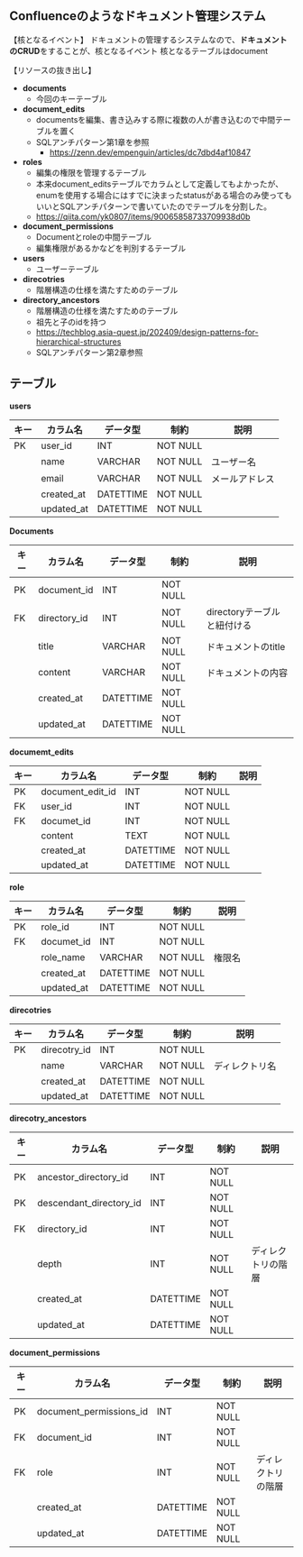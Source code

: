 ## Confluenceのようなドキュメント管理システム

【核となるイベント】
ドキュメントの管理するシステムなので、**ドキュメントのCRUD**をすることが、核となるイベント
核となるテーブルはdocument

【リソースの抜き出し】
- **documents**
  - 今回のキーテーブル
- **document_edits**
  - documentsを編集、書き込みする際に複数の人が書き込むので中間テーブルを置く
  - SQLアンチパターン第1章を参照
    - https://zenn.dev/empenguin/articles/dc7dbd4af10847
- **roles**
  - 編集の権限を管理するテーブル
  - 本来document_editsテーブルでカラムとして定義してもよかったが、enumを使用する場合にはすでに決まったstatusがある場合のみ使ってもいいとSQLアンチパターンで書いていたのでテーブルを分割した。
  - https://qiita.com/yk0807/items/90065858733709938d0b
- **document_permissions**
  - Documentとroleの中間テーブル
  - 編集権限があるかなどを判別するテーブル
- **users**
  - ユーザーテーブル
- **direcotries**
  - 階層構造の仕様を満たすためのテーブル
- **directory_ancestors**
  - 階層構造の仕様を満たすためのテーブル
  - 祖先と子のidを持つ
  - https://techblog.asia-quest.jp/202409/design-patterns-for-hierarchical-structures
  - SQLアンチパターン第2章参照

## テーブル

**users**

| キー | カラム名   | データ型  | 制約     | 説明                     |
| ---- | ---------- | --------- | -------- | ------------------------ |
| PK   | user_id    | INT       | NOT NULL |                          |
|      | name       | VARCHAR   | NOT NULL | ユーザー名               |
|      | email      | VARCHAR   | NOT NULL | メールアドレス           |
|      | created_at | DATETTIME | NOT NULL |                          |
|      | updated_at | DATETTIME | NOT NULL |                          |

**Documents**

| キー | カラム名     | データ型  | 制約     | 説明                        |
| ---- | ------------ | --------- | -------- | --------------------------- |
| PK   | document_id  | INT       | NOT NULL |                             |
| FK   | directory_id | INT       | NOT NULL | directoryテーブルと紐付ける |
|      | title        | VARCHAR   | NOT NULL | ドキュメントのtitle         |
|      | content      | VARCHAR   | NOT NULL | ドキュメントの内容          |
|      | created_at   | DATETTIME | NOT NULL |                             |
|      | updated_at   | DATETTIME | NOT NULL |                             |

**documemt_edits**

| キー | カラム名         | データ型  | 制約     | 説明 |
| ---- | ---------------- | --------- | -------- | ---- |
| PK   | document_edit_id | INT       | NOT NULL |      |
| FK   | user_id          | INT       | NOT NULL |      |
| FK   | documet_id       | INT       | NOT NULL |      |
|      | content          | TEXT      | NOT NULL |      |
|      | created_at       | DATETTIME | NOT NULL |      |
|      | updated_at       | DATETTIME | NOT NULL |      |

**role**

| キー | カラム名   | データ型  | 制約     | 説明   |
| ---- | ---------- | --------- | -------- | ------ |
| PK   | role_id    | INT       | NOT NULL |        |
| FK   | documet_id | INT       | NOT NULL |        |
|      | role_name  | VARCHAR   | NOT NULL | 権限名 |
|      | created_at | DATETTIME | NOT NULL |        |
|      | updated_at | DATETTIME | NOT NULL |        |

**direcotries**

| キー | カラム名                | データ型  | 制約     | 説明           |
| ---- | ----------------------- | --------- | -------- | -------------- |
| PK   | direcotry_id            | INT       | NOT NULL |                |
|      | name                    | VARCHAR   | NOT NULL | ディレクトリ名 |
|      | created_at              | DATETTIME | NOT NULL |                |
|      | updated_at              | DATETTIME | NOT NULL |                |

**direcotry_ancestors**

| キー | カラム名                | データ型  | 制約     | 説明               |
| ---- | ----------------------- | --------- | -------- | ------------------ |
| PK   | ancestor_directory_id   | INT       | NOT NULL |                    |
| PK   | descendant_directory_id | INT       | NOT NULL |                    |
| FK   | directory_id            | INT       | NOT NULL |                    |
|      | depth                   | INT       | NOT NULL | ディレクトリの階層 |
|      | created_at              | DATETTIME | NOT NULL |                    |
|      | updated_at              | DATETTIME | NOT NULL |                    |

**document_permissions**

| キー | カラム名                | データ型  | 制約     | 説明               |
| ---- | ----------------------- | --------- | -------- | ------------------ |
| PK   | document_permissions_id | INT       | NOT NULL |                    |
| FK   | document_id             | INT       | NOT NULL |                    |
| FK   | role                    | INT       | NOT NULL | ディレクトリの階層 |
|      | created_at              | DATETTIME | NOT NULL |                    |
|      | updated_at              | DATETTIME | NOT NULL |                    |

